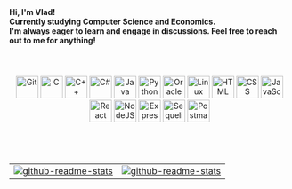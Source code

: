 <div>
  <b> Hi, I'm Vlad!
  </br>
  Currently studying Computer Science and Economics.
  </br>
  I'm always eager to learn and engage in discussions. Feel free to reach out to me for anything! </b>
</div>

<h1></h1>
</br>

<div align="center">
  <img alt="Git" width="40px" src="https://cdn.jsdelivr.net/gh/devicons/devicon/icons/git/git-original.svg" />
  <img alt="C" width="40px" src="https://cdn.jsdelivr.net/gh/devicons/devicon@latest/icons/c/c-original.svg" />
  <img alt="C++" width="40px" src="https://cdn.jsdelivr.net/gh/devicons/devicon@latest/icons/cplusplus/cplusplus-original.svg" />
  <img alt="C#" width="40px" src="https://cdn.jsdelivr.net/gh/devicons/devicon@latest/icons/csharp/csharp-original.svg" />
  <img alt="Java" width="40px" src="https://cdn.jsdelivr.net/gh/devicons/devicon@latest/icons/java/java-original-wordmark.svg" />
  <img alt="Python" width="40px" src="https://cdn.jsdelivr.net/gh/devicons/devicon@latest/icons/python/python-original.svg" />
  <img alt="Oracle Database" width="40px" src="https://cdn.jsdelivr.net/gh/devicons/devicon@latest/icons/sqldeveloper/sqldeveloper-original.svg" />
  <img alt="Linux" width="40px" src="https://cdn.jsdelivr.net/gh/devicons/devicon/icons/linux/linux-original.svg" />
  <img alt="HTML" width="40px" src="https://cdn.jsdelivr.net/gh/devicons/devicon/icons/html5/html5-plain.svg" />
  <img alt="CSS" width="40px" src="https://cdn.jsdelivr.net/gh/devicons/devicon/icons/css3/css3-plain.svg" />
  <img alt="JavaScript" width="40px" src="https://cdn.jsdelivr.net/gh/devicons/devicon/icons/javascript/javascript-plain.svg" />
  <img alt="React" width="40px" src="https://cdn.jsdelivr.net/gh/devicons/devicon/icons/react/react-original.svg" />
  <img alt="NodeJS" width="40px" src="https://cdn.jsdelivr.net/gh/devicons/devicon/icons/nodejs/nodejs-original.svg" />
  <img alt="Express" width="40px" src="https://cdn.jsdelivr.net/gh/devicons/devicon/icons/express/express-original.svg" />
  <img alt="Sequelize" width="40px" src="https://cdn.jsdelivr.net/gh/devicons/devicon/icons/sequelize/sequelize-original.svg" />
  <img alt="Postman" width="40px" src="https://cdn.jsdelivr.net/gh/devicons/devicon@latest/icons/postman/postman-original.svg" />
</div>

<h1></h1>
</br>

<table align="center">
  <tr>
    <td>
      <a href="https://github.com/anuraghazra/github-readme-stats">
        <img alt="github-readme-stats" src="https://github-readme-stats.vercel.app/api/top-langs/?username=vladboj&layout=compact&theme=gruvbox&langs_count=10">
      </a>
    </td>
    <td>
      <a href="https://github.com/anuraghazra/github-readme-stats">
        <img alt="github-readme-stats" src="https://github-readme-stats.vercel.app/api?username=vladboj&theme=gruvbox&rank_icon=github">
      </a>
    </td>
  </tr>
</table>
